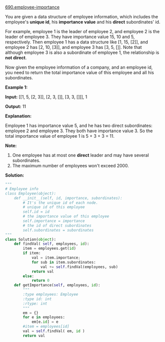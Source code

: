 [690.employee-importance](https://leetcode.com/problems/employee-importance/)  

You are given a data structure of employee information, which includes the employee's **unique id**, his **importance value** and his **direct** subordinates' id.

For example, employee 1 is the leader of employee 2, and employee 2 is the leader of employee 3. They have importance value 15, 10 and 5, respectively. Then employee 1 has a data structure like \[1, 15, \[2\]\], and employee 2 has \[2, 10, \[3\]\], and employee 3 has \[3, 5, \[\]\]. Note that although employee 3 is also a subordinate of employee 1, the relationship is **not direct**.

Now given the employee information of a company, and an employee id, you need to return the total importance value of this employee and all his subordinates.

**Example 1:**

  
**Input:** \[\[1, 5, \[2, 3\]\], \[2, 3, \[\]\], \[3, 3, \[\]\]\], 1
  
**Output:** 11
  
**Explanation:**
  
Employee 1 has importance value 5, and he has two direct subordinates: employee 2 and employee 3. They both have importance value 3. So the total importance value of employee 1 is 5 + 3 + 3 = 11.
  

**Note:**

1.  One employee has at most one **direct** leader and may have several subordinates.
2.  The maximum number of employees won't exceed 2000.  



**Solution:**  

```python
"""
# Employee info
class Employee(object):
    def __init__(self, id, importance, subordinates):
        # It's the unique id of each node.
        # unique id of this employee
        self.id = id
        # the importance value of this employee
        self.importance = importance
        # the id of direct subordinates
        self.subordinates = subordinates
"""
class Solution(object):
    def findVal( self, employees, id):
        item = employees.get(id)
        if item:
            val = item.importance;
            for sub in item.subordinates:
                val += self.findVal(employees, sub)
            return val
        else:
            return 0
    def getImportance(self, employees, id):
        """
        :type employees: Employee
        :type id: int
        :rtype: int
        """
        em = {}
        for e in employees:
            em[e.id] = e
        #item = employees[id]
        val = self.findVal( em, id )
        return val
        
```
      